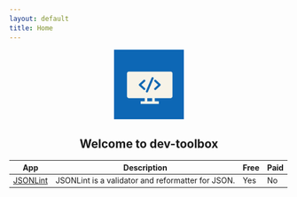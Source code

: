 ```yaml
---
layout: default
title: Home
---
```


<div align=center>
    <a href="/">
        <img src="./images/logo-icon.jpg" width="25%" alt="Logo"/>
    </a>
</div>
<div align=center>
    <h2>Welcome to dev-toolbox</h2>
</div>

|App|Description|Free|Paid|
| --- | --- | --- | --- |
| [JSONLint](https://jsonlint.com/) | JSONLint is a validator and reformatter for JSON. | Yes | No |